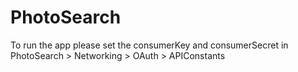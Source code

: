 # PhotoSearch

To run the app please set the consumerKey and consumerSecret in PhotoSearch > Networking > OAuth > APIConstants
